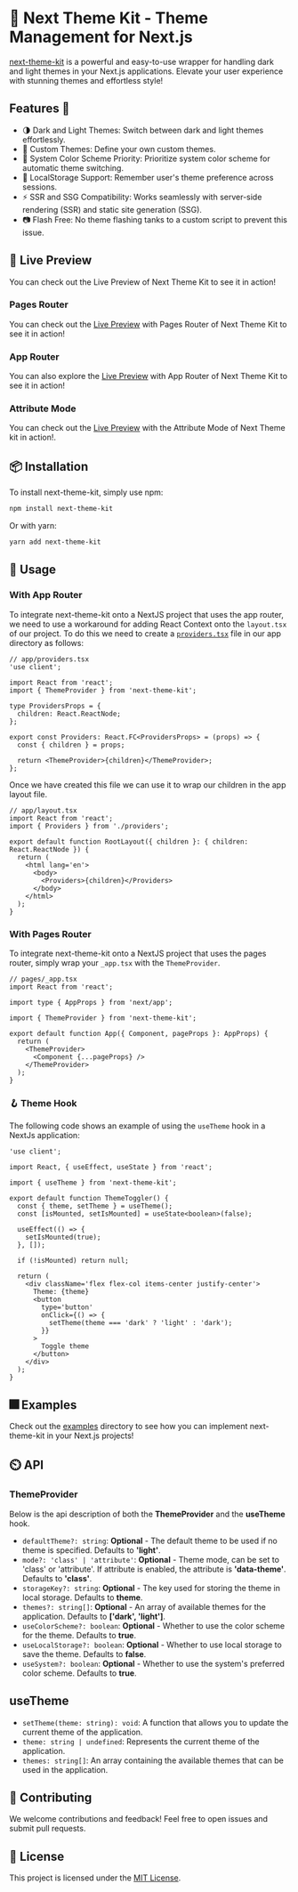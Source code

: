 # 🎨 Next Theme Kit - Theme Management for Next.js

[next-theme-kit](https://www.npmjs.com/package/next-theme-kit) is a powerful and easy-to-use wrapper for handling dark and light themes in your Next.js applications. Elevate your user experience with stunning themes and effortless style!

## Features 🎨

- 🌗 Dark and Light Themes: Switch between dark and light themes effortlessly.
- 🎨 Custom Themes: Define your own custom themes.
- 🌈 System Color Scheme Priority: Prioritize system color scheme for automatic theme switching.
- 💾 LocalStorage Support: Remember user's theme preference across sessions.
- ⚡️ SSR and SSG Compatibility: Works seamlessly with server-side rendering (SSR) and static site generation (SSG).
- 📷 Flash Free: No theme flashing tanks to a custom script to prevent this issue.

## 🚀 Live Preview

You can check out the Live Preview of Next Theme Kit to see it in action!

### Pages Router

You can check out the [Live Preview](https://next-theme-kit-pages-router.vercel.app) with Pages Router of Next Theme Kit to see it in action!

### App Router

You can also explore the [Live Preview](https://next-theme-kit-app-router.vercel.app) with App Router of Next Theme Kit to see it in action!

### Attribute Mode

You can check out the [Live Preview](https://next-theme-kit-attribute-example.vercel.app/) with the Attribute Mode of Next Theme kit in action!.

## 📦 Installation

To install next-theme-kit, simply use npm:

```bash
npm install next-theme-kit
```

Or with yarn:

```bash
yarn add next-theme-kit
```

## 🧪 Usage

### With App Router

To integrate next-theme-kit onto a NextJS project that uses the app router, we need to use a workaround for adding React Context onto the `layout.tsx` of our project. To do this we need to create a [`providers.tsx`](https://nextjs.org/docs/getting-started/react-essentials#rendering-third-party-context-providers-in-server-components) file in our app directory as follows:

```tsx
// app/providers.tsx
'use client';

import React from 'react';
import { ThemeProvider } from 'next-theme-kit';

type ProvidersProps = {
  children: React.ReactNode;
};

export const Providers: React.FC<ProvidersProps> = (props) => {
  const { children } = props;

  return <ThemeProvider>{children}</ThemeProvider>;
};
```

Once we have created this file we can use it to wrap our children in the app layout file.

```tsx
// app/layout.tsx
import React from 'react';
import { Providers } from './providers';

export default function RootLayout({ children }: { children: React.ReactNode }) {
  return (
    <html lang='en'>
      <body>
        <Providers>{children}</Providers>
      </body>
    </html>
  );
}
```

### With Pages Router

To integrate next-theme-kit onto a NextJS project that uses the pages router, simply wrap your `_app.tsx` with the `ThemeProvider`.

```tsx
// pages/_app.tsx
import React from 'react';

import type { AppProps } from 'next/app';

import { ThemeProvider } from 'next-theme-kit';

export default function App({ Component, pageProps }: AppProps) {
  return (
    <ThemeProvider>
      <Component {...pageProps} />
    </ThemeProvider>
  );
}
```

### 🪝 Theme Hook

The following code shows an example of using the `useTheme` hook in a NextJs application:

```tsx
'use client';

import React, { useEffect, useState } from 'react';

import { useTheme } from 'next-theme-kit';

export default function ThemeToggler() {
  const { theme, setTheme } = useTheme();
  const [isMounted, setIsMounted] = useState<boolean>(false);

  useEffect(() => {
    setIsMounted(true);
  }, []);

  if (!isMounted) return null;

  return (
    <div className='flex flex-col items-center justify-center'>
      Theme: {theme}
      <button
        type='button'
        onClick={() => {
          setTheme(theme === 'dark' ? 'light' : 'dark');
        }}
      >
        Toggle theme
      </button>
    </div>
  );
}
```

## 🎆 Examples

Check out the [examples](./examples/) directory to see how you can implement next-theme-kit in your Next.js projects!

## ⏲️ API

### ThemeProvider

Below is the api description of both the **ThemeProvider** and the **useTheme** hook.

- `defaultTheme?: string`: **Optional** - The default theme to be used if no theme is specified. Defaults to **'light'**.
- `mode?: 'class' | 'attribute'`: **Optional** - Theme mode, can be set to 'class' or 'attribute'. If attribute is enabled, the attribute is **'data-theme'**. Defaults to **'class'**.
- `storageKey?: string`: **Optional** - The key used for storing the theme in local storage. Defaults to **theme**.
- `themes?: string[]`: **Optional** - An array of available themes for the application. Defaults to **['dark', 'light']**.
- `useColorScheme?: boolean`: **Optional** - Whether to use the color scheme for the theme. Defaults to **true**.
- `useLocalStorage?: boolean`: **Optional** - Whether to use local storage to save the theme. Defaults to **false**.
- `useSystem?: boolean`: **Optional** - Whether to use the system's preferred color scheme. Defaults to **true**.

## useTheme

- `setTheme(theme: string): void`: A function that allows you to update the current theme of the application.
- `theme: string | undefined`: Represents the current theme of the application.
- `themes: string[]`: An array containing the available themes that can be used in the application.

## 🤝 Contributing

We welcome contributions and feedback! Feel free to open issues and submit pull requests.

## 📄 License

This project is licensed under the [MIT License](./LICENSE.md).
